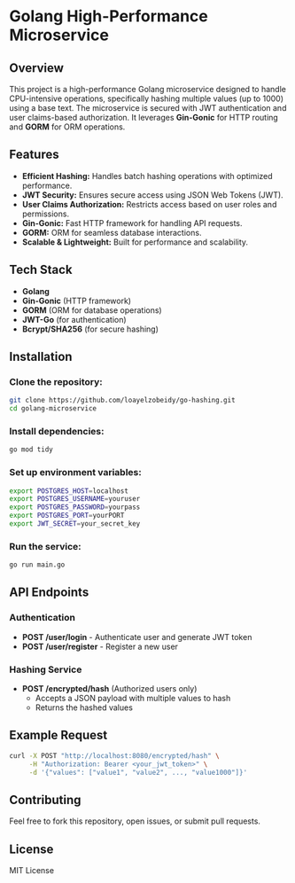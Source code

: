 # Golang High-Performance Microservice

## Overview
This project is a high-performance Golang microservice designed to handle CPU-intensive operations, specifically hashing multiple values (up to 1000) using a base text. The microservice is secured with JWT authentication and user claims-based authorization. It leverages **Gin-Gonic** for HTTP routing and **GORM** for ORM operations.

## Features
- **Efficient Hashing:** Handles batch hashing operations with optimized performance.
- **JWT Security:** Ensures secure access using JSON Web Tokens (JWT).
- **User Claims Authorization:** Restricts access based on user roles and permissions.
- **Gin-Gonic:** Fast HTTP framework for handling API requests.
- **GORM:** ORM for seamless database interactions.
- **Scalable & Lightweight:** Built for performance and scalability.

## Tech Stack
- **Golang**
- **Gin-Gonic** (HTTP framework)
- **GORM** (ORM for database operations)
- **JWT-Go** (for authentication)
- **Bcrypt/SHA256** (for secure hashing)

## Installation
### Clone the repository:
```sh
git clone https://github.com/loayelzobeidy/go-hashing.git
cd golang-microservice
```

### Install dependencies:
```sh
go mod tidy
```

### Set up environment variables:
```sh
export POSTGRES_HOST=localhost
export POSTGRES_USERNAME=youruser
export POSTGRES_PASSWORD=yourpass
export POSTGRES_PORT=yourPORT
export JWT_SECRET=your_secret_key
```

### Run the service:
```sh
go run main.go
```

## API Endpoints
### Authentication
- **POST /user/login** - Authenticate user and generate JWT token
- **POST /user/register** - Register a new user

### Hashing Service
- **POST /encrypted/hash** (Authorized users only)
  - Accepts a JSON payload with multiple values to hash
  - Returns the hashed values

## Example Request
```sh
curl -X POST "http://localhost:8080/encrypted/hash" \
     -H "Authorization: Bearer <your_jwt_token>" \
     -d '{"values": ["value1", "value2", ..., "value1000"]}'
```

## Contributing
Feel free to fork this repository, open issues, or submit pull requests.

## License
MIT License
